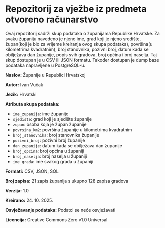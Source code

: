 # Repozitorij za vježbe iz predmeta otvoreno računarstvo
Ovaj repozitorij sadrži skup podataka o županijama Republike Hrvatske. Za svaku županiju navedeno je njeno ime, grad koji je njeno središte, župan(koji je bio za vrijeme kreiranja ovog skupa podataka), površina(u kilometrima kvadratnim), broj stanovnika, pozivni broj, datum kada se obilježava dan županije, popis svih gradova, broj općina i broj naselja. Taj skup dostupan je u CSV ili JSON formatu. Također dostupan je dump baze podataka napravljene u PostgreSQL-u.

**Naslov:** Županije u Republici Hrvatskoj

**Autor:** Ivan Vučak

**Jezik:** Hrvatski

**Atributa skupa podataka:**  
- `ime_zupanije`: ime županije
- `sjediste`: grad koji je sjedište županije
- `zupan`: osoba koja je župan županije
- `povrsina_km2`: površina županije u kilometrima kvadratnim
- `broj_stanovnika`: broj stanovnika županije
- `pozivni_broj`: pozivni broj županije
- `dan_zupanije`: datum kada se obilježava dan županije
- `broj_opcina`: broj općina u županiji
- `broj_naselja`: broj naselja u županiji
- `ime_grada`: ime svakog grada u županiji

**Formati:** CSV, JSON, SQL

**Broj zapisa:** 21 zapis županija s ukupno 128 zapisa gradova

**Verzija:** 1.0

**Kreirano:** 24. 10. 2025.

**Osvježavanje podataka:** Podatci se neće osvježavati

**Licencija:** Creative Commons Zero v1.0 Universal
